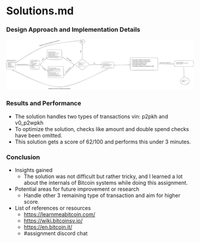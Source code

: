 # Solutions.md

### Design Approach and Implementation Details 
![solutions-image](solutions.svg)

### Results and Performance
* The solution handles two types of transactions vin: p2pkh and v0_p2wpkh
* To optimize the solution, checks like amount and double spend checks have been omitted.
* This solution gets a score of 62/100 and performs this under 3 minutes. 

### Conclusion
* Insights gained 
  * The solution was not difficult but rather tricky, and I learned a lot about the internals of Bitcoin systems while doing this assignment.
*  Potential areas for future improvement or research
    * Handle other 3 remaining type of transaction and aim for higher score.
*  List of references or resources    
    * https://learnmeabitcoin.com/
    * https://wiki.bitcoinsv.io/
    * https://en.bitcoin.it/ 
    * #assignment discord chat
